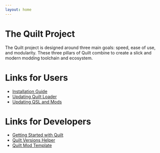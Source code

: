 ```yaml
---
layout: home
---
```


# The Quilt Project

The Quilt project is designed around three
main goals: speed, ease of use, and
modularity. These three pillars of Quilt
combine to create a slick and modern
modding toolchain and ecosystem.

# Links for Users
- [Installation Guide]()
- [Updating Quilt Loader]()
- [Updating QSL and Mods]()

# Links for Developers
- [Getting Started with Quilt]()
- [Quilt Versions Helper]()
- [Quilt Mod Template]()